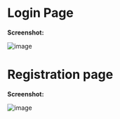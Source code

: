 # Login Page

**Screenshot:**

![image](https://github.com/sshyta/form-registration/assets/86688897/19949761-a152-4d50-967f-c6ea74a6143e)

# Registration page

**Screenshot:**

![image](https://github.com/sshyta/form-registration/assets/86688897/a9445858-ba76-4db0-b871-146fb2cff7ba)
